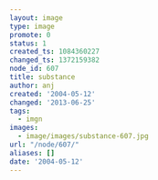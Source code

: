 ```yaml
---
layout: image
type: image
promote: 0
status: 1
created_ts: 1084360227
changed_ts: 1372159382
node_id: 607
title: substance
author: anj
created: '2004-05-12'
changed: '2013-06-25'
tags:
  - imgn
images:
  - image/images/substance-607.jpg
url: "/node/607/"
aliases: []
date: '2004-05-12'
---
```


